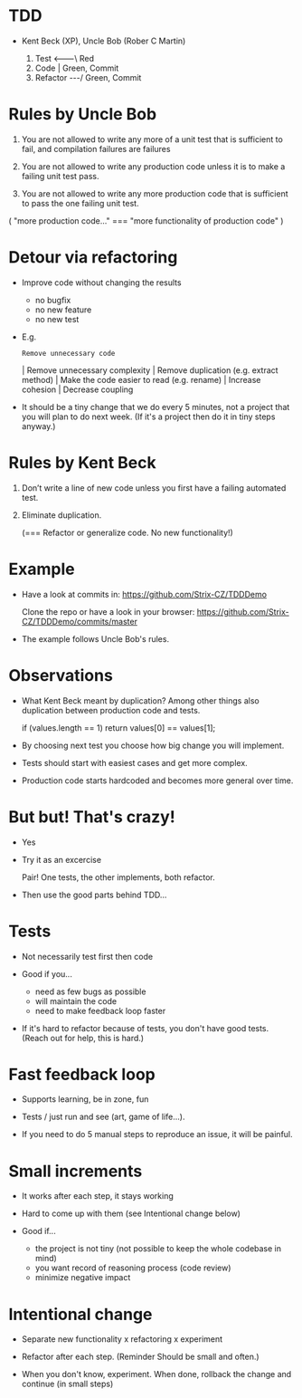 # TDD

- Kent Beck (XP), Uncle Bob (Rober C Martin)

	1. Test      <---\       Red
	2. Code          |      Green, Commit
	3. Refactor   ---/      Green, Commit


# Rules by Uncle Bob

1. You are not allowed to write any more of a unit test
   that is sufficient to fail,
   and compilation failures are failures

2. You are not allowed to write any production code
   unless it is to make a failing unit test pass.

3. You are not allowed to write any more production code
   that is sufficient to pass the one failing unit test.

( "more production code..."
  === "more functionality of production code" )


# Detour via refactoring

- Improve code without changing the results
	- no bugfix
	- no new feature
	- no new test

- E.g.

	  Remove unnecessary code
	| Remove unnecessary complexity
	| Remove duplication (e.g. extract method)
	| Make the code easier to read (e.g. rename)
	| Increase cohesion
	| Decrease coupling

- It should be a tiny change that we do every 5 minutes,
  not a project that you will plan to do next week.
  (If it's a project then do it in tiny steps anyway.)


# Rules by Kent Beck

1. Don’t write a line of new code
   unless you first have a failing automated test.

2. Eliminate duplication.
   
   (=== Refactor or generalize code. No new functionality!)


# Example

- Have a look at commits in:
  https://github.com/Strix-CZ/TDDDemo

  Clone the repo or have a look in your browser:
  https://github.com/Strix-CZ/TDDDemo/commits/master

- The example follows Uncle Bob's rules.


# Observations

- What Kent Beck meant by duplication?
  Among other things also duplication between production code and tests.

	if (values.length == 1)
    	return values[0] == values[1];

- By choosing next test you choose how big change you will implement.

- Tests should start with easiest cases and get more complex.

- Production code starts hardcoded and becomes more general over time.


# But but! That's crazy!

- Yes

- Try it as an excercise

    Pair!
  	One tests,
  	the other implements,
  	both refactor.

- Then use the good parts behind TDD...


# Tests

- Not necessarily test first then code

- Good if you...
	- need as few bugs as possible
	- will maintain the code
	- need to make feedback loop faster

- If it's hard to refactor because of tests, you don't have good tests.
  (Reach out for help, this is hard.)


# Fast feedback loop

- Supports learning, be in zone, fun

- Tests / just run and see (art, game of life...).

- If you need to do 5 manual steps to reproduce an issue,
  it will be painful.


# Small increments

- It works after each step, it stays working

- Hard to come up with them (see Intentional change below)

- Good if...
	- the project is not tiny
	  (not possible to keep the whole codebase in mind)
	- you want record of reasoning process (code review)
	- minimize negative impact


# Intentional change

- Separate new functionality x refactoring x experiment

- Refactor after each step.
  (Reminder Should be small and often.)

- When you don't know, experiment.
  When done, rollback the change and continue (in small steps)

